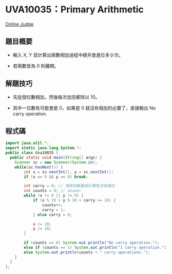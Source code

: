 # UVA10035：Primary Arithmetic

[Online Judge](https://onlinejudge.org/index.php?option=com_onlinejudge&Itemid=8&page=show_problem&problem=976)

## 題目概要

- 輸入 X, Y 並計算出兩數相加過程中總共會進位多少次。

- 若兩數皆為 0 則離開。

## 解題技巧

- 先從個位數相加，然後每次加完都除以 10。

- 其中一位數有可能會是 0，如果是 0 就沒有相加的必要了，直接輸出 No carry operation.

## 程式碼

```java
import java.util.*;
import static java.lang.System.*;
public class Uva10035 {
  public static void main(String[] args) {
    Scanner sc = new Scanner(System.in);
    while(sc.hasNext()) {
        int x = sc.nextInt(), y = sc.nextInt();
        if (x == 0 && y == 0) break;

        int carry = 0; // 用來判斷當前計算有沒有進位
        int counts = 0; // answer
        while (x != 0 || y != 0) {
            if (x % 10 + y % 10 + carry >= 10) {
                counts++;
                carry = 1;
            } else carry = 0;

            x /= 10;
            y /= 10;
        }

        if (counts == 0) System.out.println("No carry operation.");
        else if (counts == 1) System.out.println("1 carry operation.");
        else System.out.println(counts + " carry operations.");
    }
  }
};
```
